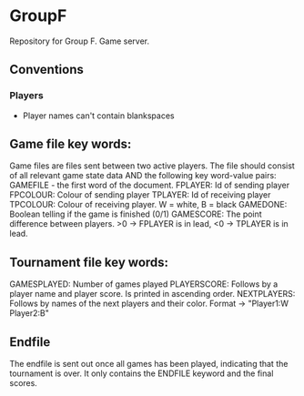# GroupF
Repository for Group F. Game server.

## Conventions

### Players
- Player names can't contain blankspaces

## Game file key words:
Game files are files sent between two active players. The file should consist of all relevant game state data AND the following key word-value pairs:
GAMEFILE - the first word of the document.
FPLAYER: Id of sending player
FPCOLOUR: Colour of sending player
TPLAYER: Id of receiving player
TPCOLOUR: Colour of receiving player. W = white, B = black
GAMEDONE: Boolean telling if the game is finished (0/1)
GAMESCORE: The point difference between players. >0 -> FPLAYER is in lead, <0 -> TPLAYER is in lead.

## Tournament file key words:
GAMESPLAYED: Number of games played
PLAYERSCORE: Follows by a player name and player score. Is printed in ascending order.
NEXTPLAYERS: Follows by names of the next players and their color. Format -> "Player1:W Player2:B"

## Endfile
The endfile is sent out once all games has been played, indicating that the tournament is over.
It only contains the ENDFILE keyword and the final scores.
